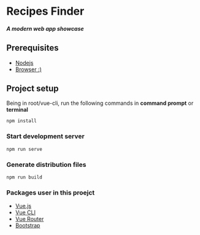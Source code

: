 # Recipes Finder
##### A modern web app showcase 

## Prerequisites
 - [Nodejs](https://nodejs.org/en/)
 - [Browser :)](https://www.google.com/chrome/b/)

## Project setup
Being in root/vue-cli, run the following commands in **command prompt** or **terminal**
```
npm install
```

### Start development server
```
npm run serve
```

### Generate distribution files
```
npm run build
```
### Packages user in this proejct
 - [Vue.js](https://vuejs.org/)
 - [Vue CLI](https://cli.vuejs.org/)
 - [Vue Router](https://router.vuejs.org/)
 - [Bootstrap](https://getbootstrap.com/)
